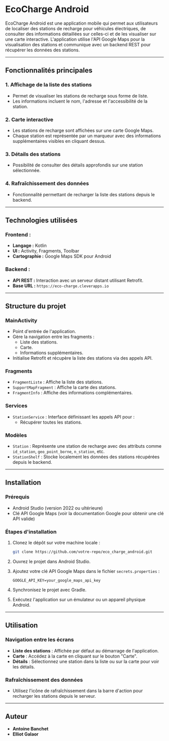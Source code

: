 # EcoCharge Android

EcoCharge Android est une application mobile qui permet aux utilisateurs de localiser des stations de recharge pour véhicules électriques, de consulter des informations détaillées sur celles-ci et de les visualiser sur une carte interactive. L'application utilise l'API Google Maps pour la visualisation des stations et communique avec un backend REST pour récupérer les données des stations.

---

## Fonctionnalités principales

### 1. **Affichage de la liste des stations**
- Permet de visualiser les stations de recharge sous forme de liste.
- Les informations incluent le nom, l'adresse et l'accessibilité de la station.

### 2. **Carte interactive**
- Les stations de recharge sont affichées sur une carte Google Maps.
- Chaque station est représentée par un marqueur avec des informations supplémentaires visibles en cliquant dessus.

### 3. **Détails des stations**
- Possibilité de consulter des détails approfondis sur une station sélectionnée.

### 4. **Rafraîchissement des données**
- Fonctionnalité permettant de recharger la liste des stations depuis le backend.

---

## Technologies utilisées

### Frontend :
- **Langage :** Kotlin
- **UI :** Activity, Fragments, Toolbar
- **Cartographie :** Google Maps SDK pour Android

### Backend :
- **API REST :** Interaction avec un serveur distant utilisant Retrofit.
- **Base URL :** `https://eco-charge.cleverapps.io`

---

## Structure du projet

### **MainActivity**
- Point d'entrée de l'application.
- Gère la navigation entre les fragments :
    - Liste des stations.
    - Carte.
    - Informations supplémentaires.
- Initialise Retrofit et récupère la liste des stations via des appels API.

### **Fragments**
- `FragmentListe` : Affiche la liste des stations.
- `SupportMapFragment` : Affiche la carte des stations.
- `FragmentInfo` : Affiche des informations complémentaires.

### **Services**
- `StationService` : Interface définissant les appels API pour :
    - Récupérer toutes les stations.

### **Modèles**
- `Station` : Représente une station de recharge avec des attributs comme `id_station`, `geo_point_borne`, `n_station`, etc.
- `StationShelf` : Stocke localement les données des stations récupérées depuis le backend.

---

## Installation

### Prérequis
- Android Studio (version 2022 ou ultérieure)
- Clé API Google Maps (voir la documentation Google pour obtenir une clé API valide)

### Étapes d'installation
1. Clonez le dépôt sur votre machine locale :
    ```bash
    git clone https://github.com/votre-repo/eco_charge_android.git
    ```

2. Ouvrez le projet dans Android Studio.

3. Ajoutez votre clé API Google Maps dans le fichier `secrets.properties` :
    ```properties
    GOOGLE_API_KEY=your_google_maps_api_key
    ```

4. Synchronisez le projet avec Gradle.

5. Exécutez l'application sur un émulateur ou un appareil physique Android.

---

## Utilisation

### Navigation entre les écrans
- **Liste des stations** : Affichée par défaut au démarrage de l'application.
- **Carte** : Accédez à la carte en cliquant sur le bouton "Carte".
- **Détails** : Sélectionnez une station dans la liste ou sur la carte pour voir les détails.

### Rafraîchissement des données
- Utilisez l'icône de rafraîchissement dans la barre d'action pour recharger les stations depuis le serveur.

---

## Auteur

- **Antoine Banchet**
- **Elliot Galaor**

